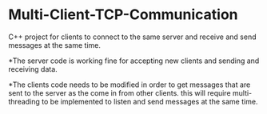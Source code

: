 # Multi-Client-TCP-Communication
C++ project for clients to connect to the same server and receive and send messages at the same time.

*The server code is working fine for accepting new clients and sending and receiving data.

*The clients code needs to be modified in order to get messages that are sent to the server as the come in from other
clients. this will require multi-threading to be implemented to listen and send messages at the same time.
